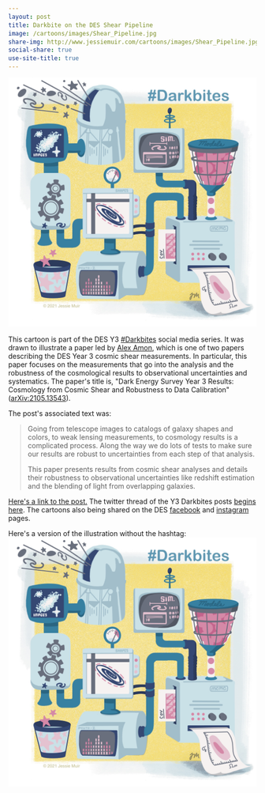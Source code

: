 ```yaml
---
layout: post
title: Darkbite on the DES Shear Pipeline
image: /cartoons/images/Shear_Pipeline.jpg
share-img: http://www.jessiemuir.com/cartoons/images/Shear_Pipeline.jpg
social-share: true
use-site-title: true
---
```


![alt="Cartoon of whimsical factory equipment, with different pieces of machinery representing shear analysis steps."](/cartoons/images/Shear_Pipeline.jpg)

This cartoon is part of the DES Y3 [#Darkbites](https://twitter.com/hashtag/darkbites?src=hashtag_click) social media series. It was drawn to illustrate a paper led by [Alex Amon](https://amonalexandra.com/about-me/), which is one of two papers describing the DES Year 3 cosmic shear measurements. In particular, this paper focuses on the measurements that go into the analysis and the robustness of the cosmological results to observational uncertainties and systematics.   The paper's title is, "Dark Energy Survey Year 3 Results: Cosmology from Cosmic Shear and Robustness to Data Calibration" ([arXiv:2105.13543](https://arxiv.org/abs/2105.13543)).

The post's associated text was:

> Going from telescope images to catalogs of galaxy shapes and colors, to weak lensing measurements, to cosmology results is a complicated process. Along the way we do lots of tests to make sure our results are robust to uncertainties from each step of that analysis.
>
> This paper presents results from cosmic shear analyses and details their robustness to observational uncertainties like redshift estimation and the blending of light from overlapping galaxies.

[Here's a link to the post.](https://twitter.com/theDESurvey/status/1411001347369996292) The twitter thread of the Y3 Darkbites posts [begins here](https://twitter.com/theDESurvey/status/1334937310606004227). The cartoons also being shared on the DES [facebook](https://www.facebook.com/darkenergysurvey) and [instagram](https://www.instagram.com/darkenergysurvey/) pages.


Here's a version of the illustration without the hashtag:
![alt="Cartoon of whimsical factory equipment, with different pieces of machinery representing shear analysis steps."](/cartoons/images/Shear_Pipeline_nohashtag.jpg)
